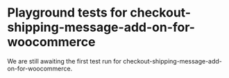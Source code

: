 # Playground tests for checkout-shipping-message-add-on-for-woocommerce
We are still awaiting the first test run for checkout-shipping-message-add-on-for-woocommerce.
